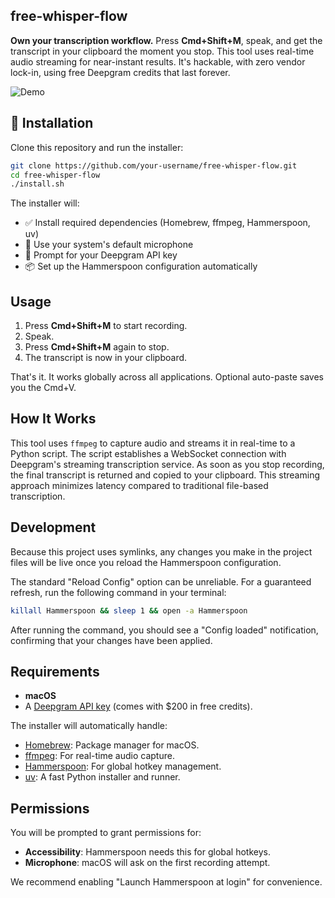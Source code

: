 ## free-whisper-flow

**Own your transcription workflow.** Press **Cmd+Shift+M**, speak, and get the transcript in your clipboard the moment you stop. This tool uses real-time audio streaming for near-instant results. It's hackable, with zero vendor lock-in, using free Deepgram credits that last forever.

![Demo](demo.gif)

## 🚀 Installation

Clone this repository and run the installer:

```bash
git clone https://github.com/your-username/free-whisper-flow.git
cd free-whisper-flow
./install.sh
```

The installer will:

- ✅ Install required dependencies (Homebrew, ffmpeg, Hammerspoon, uv)
- 🎤 Use your system's default microphone
- 🔑 Prompt for your Deepgram API key
- 📦 Set up the Hammerspoon configuration automatically

## Usage

1. Press **Cmd+Shift+M** to start recording.
2. Speak.
3. Press **Cmd+Shift+M** again to stop.
4. The transcript is now in your clipboard.

That's it. It works globally across all applications. Optional auto-paste saves you the Cmd+V.

## How It Works

This tool uses `ffmpeg` to capture audio and streams it in real-time to a Python script. The script establishes a WebSocket connection with Deepgram's streaming transcription service. As soon as you stop recording, the final transcript is returned and copied to your clipboard. This streaming approach minimizes latency compared to traditional file-based transcription.

## Development

Because this project uses symlinks, any changes you make in the project files will be live once you reload the Hammerspoon configuration.

The standard "Reload Config" option can be unreliable. For a guaranteed refresh, run the following command in your terminal:

```bash
killall Hammerspoon && sleep 1 && open -a Hammerspoon
```

After running the command, you should see a "Config loaded" notification, confirming that your changes have been applied.

## Requirements

- **macOS**
- A [Deepgram API key](https://deepgram.com) (comes with $200 in free credits).

The installer will automatically handle:

- [Homebrew](https://brew.sh): Package manager for macOS.
- [ffmpeg](https://ffmpeg.org): For real-time audio capture.
- [Hammerspoon](https://hammerspoon.org): For global hotkey management.
- [uv](https://docs.astral.sh/uv/): A fast Python installer and runner.

## Permissions

You will be prompted to grant permissions for:

- **Accessibility**: Hammerspoon needs this for global hotkeys.
- **Microphone**: macOS will ask on the first recording attempt.

We recommend enabling "Launch Hammerspoon at login" for convenience.
